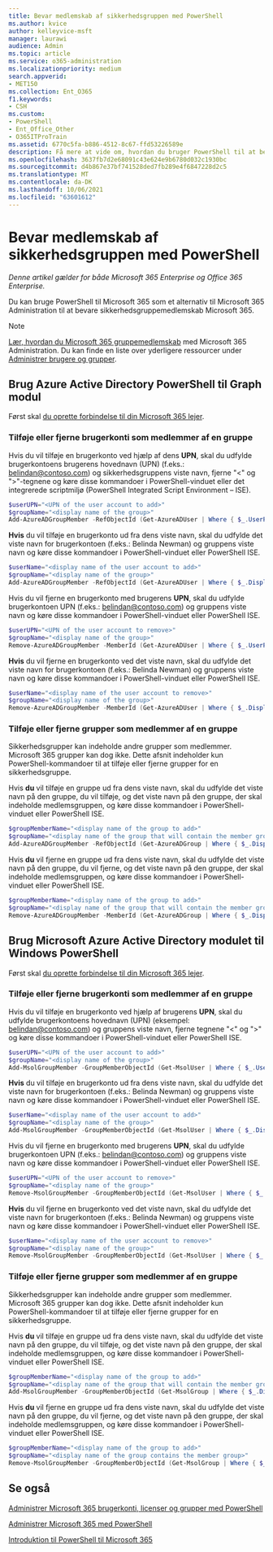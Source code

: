 ```yaml
---
title: Bevar medlemskab af sikkerhedsgruppen med PowerShell
ms.author: kvice
author: kelleyvice-msft
manager: laurawi
audience: Admin
ms.topic: article
ms.service: o365-administration
ms.localizationpriority: medium
search.appverid:
- MET150
ms.collection: Ent_O365
f1.keywords:
- CSH
ms.custom:
- PowerShell
- Ent_Office_Other
- O365ITProTrain
ms.assetid: 6770c5fa-b886-4512-8c67-ffd53226589e
description: Få mere at vide om, hvordan du bruger PowerShell til at bevare medlemskab Microsoft 365 grupper.
ms.openlocfilehash: 3637fb7d2e68091c43e624e9b6780d032c1930bc
ms.sourcegitcommit: d4b867e37bf741528ded7fb289e4f6847228d2c5
ms.translationtype: MT
ms.contentlocale: da-DK
ms.lasthandoff: 10/06/2021
ms.locfileid: "63601612"
---
```

# <a name="maintain-security-group-membership-with-powershell"></a>Bevar medlemskab af sikkerhedsgruppen med PowerShell

*Denne artikel gælder for både Microsoft 365 Enterprise og Office 365 Enterprise.*

Du kan bruge PowerShell til Microsoft 365 som et alternativ til Microsoft 365 Administration til at bevare sikkerhedsgruppemedlemskab Microsoft 365. 

>[!Note]
>[Lær, hvordan du Microsoft 365 gruppemedlemskab](../admin/create-groups/add-or-remove-members-from-groups.md) med Microsoft 365 Administration. Du kan finde en liste over yderligere ressourcer under [Administrer brugere og grupper](/admin).
>

## <a name="use-the-azure-active-directory-powershell-for-graph-module"></a>Brug Azure Active Directory PowerShell til Graph modul
Først skal [du oprette forbindelse til din Microsoft 365 lejer](connect-to-microsoft-365-powershell.md#connect-with-the-azure-active-directory-powershell-for-graph-module).

### <a name="add-or-remove-user-accounts-as-members-of-a-group"></a>Tilføje eller fjerne brugerkonti som medlemmer af en gruppe

Hvis du vil tilføje en brugerkonto ved hjælp af dens **UPN**, skal du udfylde brugerkontoens brugerens hovednavn (UPN) (f.eks.: belindan@contoso.com) og sikkerhedsgruppens viste navn, fjerne "<" og ">"-tegnene og køre disse kommandoer i PowerShell-vinduet eller det integrerede scriptmiljø (PowerShell Integrated Script Environment – ISE).

```powershell
$userUPN="<UPN of the user account to add>"
$groupName="<display name of the group>"
Add-AzureADGroupMember -RefObjectId (Get-AzureADUser | Where { $_.UserPrincipalName -eq $userUPN }).ObjectID -ObjectId (Get-AzureADGroup | Where { $_.DisplayName -eq $groupName }).ObjectID
```

**Hvis** du vil tilføje en brugerkonto ud fra dens viste navn, skal du udfylde det viste navn for brugerkontoen (f.eks.: Belinda Newman) og gruppens viste navn og køre disse kommandoer i PowerShell-vinduet eller PowerShell ISE.

```powershell
$userName="<display name of the user account to add>"
$groupName="<display name of the group>"
Add-AzureADGroupMember -RefObjectId (Get-AzureADUser | Where { $_.DisplayName -eq $userName }).ObjectID -ObjectId (Get-AzureADGroup | Where { $_.DisplayName -eq $groupName }).ObjectID
```

Hvis du vil fjerne en brugerkonto med brugerens **UPN**, skal du udfylde brugerkontoen UPN (f.eks.: belindan@contoso.com) og gruppens viste navn og køre disse kommandoer i PowerShell-vinduet eller PowerShell ISE.

```powershell
$userUPN="<UPN of the user account to remove>"
$groupName="<display name of the group>"
Remove-AzureADGroupMember -MemberId (Get-AzureADUser | Where { $_.UserPrincipalName -eq $userUPN }).ObjectID -ObjectID (Get-AzureADGroup | Where { $_.DisplayName -eq $groupName }).ObjectID
```

**Hvis** du vil fjerne en brugerkonto ved det viste navn, skal du udfylde det viste navn for brugerkontoen (f.eks.: Belinda Newman) og gruppens viste navn og køre disse kommandoer i PowerShell-vinduet eller PowerShell ISE.

```powershell
$userName="<display name of the user account to remove>"
$groupName="<display name of the group>"
Remove-AzureADGroupMember -MemberId (Get-AzureADUser | Where { $_.DisplayName -eq $userName }).ObjectID -ObjectID (Get-AzureADGroup | Where { $_.DisplayName -eq $groupName }).ObjectID
```

### <a name="add-or-remove-groups-as-members-of-a-group"></a>Tilføje eller fjerne grupper som medlemmer af en gruppe

Sikkerhedsgrupper kan indeholde andre grupper som medlemmer. Microsoft 365 grupper kan dog ikke. Dette afsnit indeholder kun PowerShell-kommandoer til at tilføje eller fjerne grupper for en sikkerhedsgruppe.

Hvis **du** vil tilføje en gruppe ud fra dens viste navn, skal du udfylde det viste navn på den gruppe, du vil tilføje, og det viste navn på den gruppe, der skal indeholde medlemsgruppen, og køre disse kommandoer i PowerShell-vinduet eller PowerShell ISE.

```powershell
$groupMemberName="<display name of the group to add>"
$groupName="<display name of the group that will contain the member group>"
Add-AzureADGroupMember -RefObjectId (Get-AzureADGroup | Where { $_.DisplayName -eq $groupMemberName }).ObjectID -ObjectID (Get-AzureADGroup | Where { $_.DisplayName -eq $groupName }).ObjectID
```

Hvis **du** vil fjerne en gruppe ud fra dens viste navn, skal du udfylde det viste navn på den gruppe, du vil fjerne, og det viste navn på den gruppe, der skal indeholde medlemsgruppen, og køre disse kommandoer i PowerShell-vinduet eller PowerShell ISE.

```powershell
$groupMemberName="<display name of the group to add>"
$groupName="<display name of the group that will contain the member group>"
Remove-AzureADGroupMember -MemberId (Get-AzureADGroup | Where { $_.DisplayName -eq $groupMemberName }).ObjectID -ObjectID (Get-AzureADGroup | Where { $_.DisplayName -eq $groupName }).ObjectID
```

## <a name="use-the-microsoft-azure-active-directory-module-for-windows-powershell"></a>Brug Microsoft Azure Active Directory modulet til Windows PowerShell

Først skal [du oprette forbindelse til din Microsoft 365 lejer](connect-to-microsoft-365-powershell.md#connect-with-the-microsoft-azure-active-directory-module-for-windows-powershell).


### <a name="add-or-remove-user-accounts-as-members-of-a-group"></a>Tilføje eller fjerne brugerkonti som medlemmer af en gruppe

Hvis du vil tilføje en brugerkonto ved hjælp af brugerens **UPN**, skal du udfylde brugerkontoens hovednavn (UPN) (eksempel: belindan@contoso.com) og gruppens viste navn, fjerne tegnene "<" og ">" og køre disse kommandoer i PowerShell-vinduet eller PowerShell ISE.

```powershell
$userUPN="<UPN of the user account to add>"
$groupName="<display name of the group>"
Add-MsolGroupMember -GroupMemberObjectId (Get-MsolUser | Where { $_.UserPrincipalName -eq $userUPN }).ObjectID -GroupObjectId (Get-MsolGroup | Where { $_.DisplayName -eq $groupName }).ObjectID
```

**Hvis** du vil tilføje en brugerkonto ud fra dens viste navn, skal du udfylde det viste navn for brugerkontoen (f.eks.: Belinda Newman) og gruppens viste navn og køre disse kommandoer i PowerShell-vinduet eller PowerShell ISE.

```powershell
$userName="<display name of the user account to add>"
$groupName="<display name of the group>"
Add-MsolGroupMember -GroupMemberObjectId (Get-MsolUser | Where { $_.DisplayName -eq $userName }).ObjectID -GroupObjectId (Get-MsolGroup | Where { $_.DisplayName -eq $groupName }).ObjectID
```

Hvis du vil fjerne en brugerkonto med brugerens **UPN**, skal du udfylde brugerkontoen UPN (f.eks.: belindan@contoso.com) og gruppens viste navn og køre disse kommandoer i PowerShell-vinduet eller PowerShell ISE.

```powershell
$userUPN="<UPN of the user account to remove>"
$groupName="<display name of the group>"
Remove-MsolGroupMember -GroupMemberObjectId (Get-MsolUser | Where { $_.UserPrincipalName -eq $userUPN }).ObjectID -GroupObjectId (Get-MsolGroup | Where { $_.DisplayName -eq $groupName }).ObjectID
```

**Hvis** du vil fjerne en brugerkonto ved det viste navn, skal du udfylde det viste navn for brugerkontoen (f.eks.: Belinda Newman) og gruppens viste navn og køre disse kommandoer i PowerShell-vinduet eller PowerShell ISE.

```powershell
$userName="<display name of the user account to remove>"
$groupName="<display name of the group>"
Remove-MsolGroupMember -GroupMemberObjectId (Get-MsolUser | Where { $_.DisplayName -eq $userName }).ObjectID -GroupObjectId (Get-MsolGroup | Where { $_.DisplayName -eq $groupName }).ObjectID
```

### <a name="add-or-remove-groups-as-members-of-a-group"></a>Tilføje eller fjerne grupper som medlemmer af en gruppe

Sikkerhedsgrupper kan indeholde andre grupper som medlemmer. Microsoft 365 grupper kan dog ikke. Dette afsnit indeholder kun PowerShell-kommandoer til at tilføje eller fjerne grupper for en sikkerhedsgruppe.

Hvis **du** vil tilføje en gruppe ud fra dens viste navn, skal du udfylde det viste navn på den gruppe, du vil tilføje, og det viste navn på den gruppe, der skal indeholde medlemsgruppen, og køre disse kommandoer i PowerShell-vinduet eller PowerShell ISE.

```powershell
$groupMemberName="<display name of the group to add>"
$groupName="<display name of the group that will contain the member group>"
Add-MsolGroupMember -GroupMemberObjectId (Get-MsolGroup | Where { $_.DisplayName -eq $groupMemberName }).ObjectID -GroupObjectId (Get-MsolGroup | Where { $_.DisplayName -eq $groupName }).ObjectID -GroupMemberType Group
```

Hvis **du** vil fjerne en gruppe ud fra dens viste navn, skal du udfylde det viste navn på den gruppe, du vil fjerne, og det viste navn på den gruppe, der skal indeholde medlemsgruppen, og køre disse kommandoer i PowerShell-vinduet eller PowerShell ISE.

```powershell
$groupMemberName="<display name of the group to add>"
$groupName="<display name of the group contains the member group>"
Remove-MsolGroupMember -GroupMemberObjectId (Get-MsolGroup | Where { $_.DisplayName -eq $groupMemberName }).ObjectID -GroupObjectId (Get-MsolGroup | Where { $_.DisplayName -eq $groupName }).ObjectID -GroupMemberType Group
```

## <a name="see-also"></a>Se også

[Administrer Microsoft 365 brugerkonti, licenser og grupper med PowerShell](manage-user-accounts-and-licenses-with-microsoft-365-powershell.md)
  
[Administrer Microsoft 365 med PowerShell](manage-microsoft-365-with-microsoft-365-powershell.md)
  
[Introduktion til PowerShell til Microsoft 365](getting-started-with-microsoft-365-powershell.md)